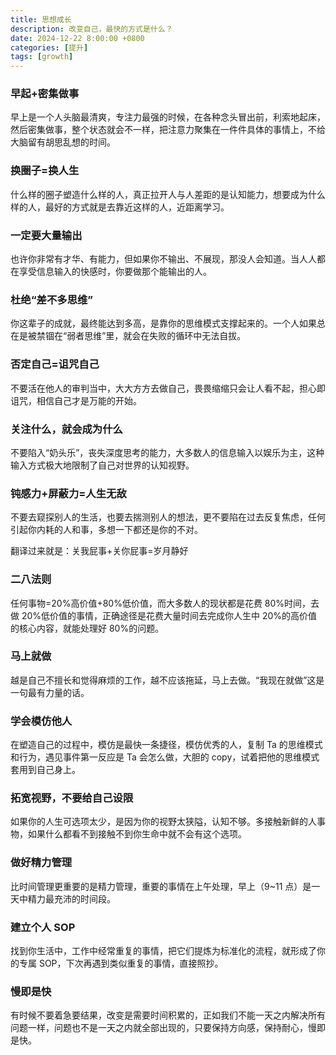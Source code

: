 ```yaml
---
title: 思想成长
description: 改变自己，最快的方式是什么？
date: 2024-12-22 8:00:00 +0800
categories: [提升]
tags: [growth]
---
```


###  早起+密集做事
早上是一个人头脑最清爽，专注力最强的时候，在各种念头冒出前，利索地起床，然后密集做事，整个状态就会不一样，把注意力聚集在一件件具体的事情上，不给大脑留有胡思乱想的时间。

### 换圈子=换人生
什么样的圈子塑造什么样的人，真正拉开人与人差距的是认知能力，想要成为什么样的人，最好的方式就是去靠近这样的人，近距离学习。

### 一定要大量输出
也许你非常有才华、有能力，但如果你不输出、不展现，那没人会知道。当人人都在享受信息输入的快感时，你要做那个能输出的人。

### 杜绝“差不多思维”
你这辈子的成就，最终能达到多高，是靠你的思维模式支撑起来的。一个人如果总在是被禁锢在“弱者思维”里，就会在失败的循环中无法自拔。

### 否定自己=诅咒自己
不要活在他人的审判当中，大大方方去做自己，畏畏缩缩只会让人看不起，担心即诅咒，相信自己才是万能的开始。

### 关注什么，就会成为什么
不要陷入“奶头乐”，丧失深度思考的能力，大多数人的信息输入以娱乐为主，这种输入方式极大地限制了自己对世界的认知视野。

### 钝感力+屏蔽力=人生无敌
不要去窥探别人的生活，也要去揣测别人的想法，更不要陷在过去反复焦虑，任何引起你内耗的人和事，多想一下都还是你的不对。

翻译过来就是：关我屁事+关你屁事=岁月静好

### 二八法则
任何事物=20%高价值+80%低价值，而大多数人的现状都是花费 80%时间，去做 20%低价值的事情，正确途径是花费大量时间去完成你人生中 20%的高价值的核心内容，就能处理好 80%的问题。

### 马上就做
越是自己不擅长和觉得麻烦的工作，越不应该拖延，马上去做。“我现在就做”这是一句最有力量的话。

### 学会模仿他人
在塑造自己的过程中，模仿是最快一条捷径，模仿优秀的人，复制 Ta 的思维模式和行为，遇见事件第一反应是 Ta 会怎么做，大胆的 copy，试着把他的思维模式套用到自己身上。

### 拓宽视野，不要给自己设限
如果你的人生可选项太少，是因为你的视野太狭隘，认知不够。多接触新鲜的人事物，如果什么都看不到接触不到你生命中就不会有这个选项。

### 做好精力管理
比时间管理更重要的是精力管理，重要的事情在上午处理，早上（9~11 点）是一天中精力最充沛的时间段。

### 建立个人 SOP
找到你生活中，工作中经常重复的事情，把它们提炼为标准化的流程，就形成了你的专属 SOP，下次再遇到类似重复的事情，直接照抄。

### 慢即是快
有时候不要着急要结果，改变是需要时间积累的，正如我们不能一天之内解决所有问题一样，问题也不是一天之内就全部出现的，只要保持方向感，保持耐心，慢即是快。
